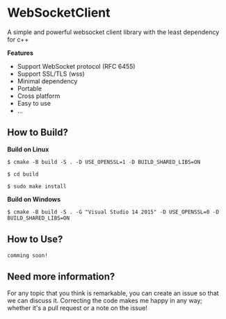 # WebSocketClient #

A simple and powerful websocket client library with the least dependency for c++


**Features**
   - Support WebSocket protocol (RFC 6455) 
   - Support SSL/TLS (wss)  
   - Minimal dependency
   - Portable
   - Cross platform
   - Easy to use
   - ...
  

## How to Build?
**Build on Linux**
```
$ cmake -B build -S . -D USE_OPENSSL=1 -D BUILD_SHARED_LIBS=ON

$ cd build

$ sudo make install
```

**Build on Windows**
```
$ cmake -B build -S . -G "Visual Studio 14 2015" -D USE_OPENSSL=0 -D BUILD_SHARED_LIBS=ON
```

## How to Use?
```
comming soon!
```

## Need more information?
For any topic that you think is remarkable, you can create an issue so that we can discuss it. Correcting the code makes me happy in any way; whether it's a pull request or a note on the issue!
